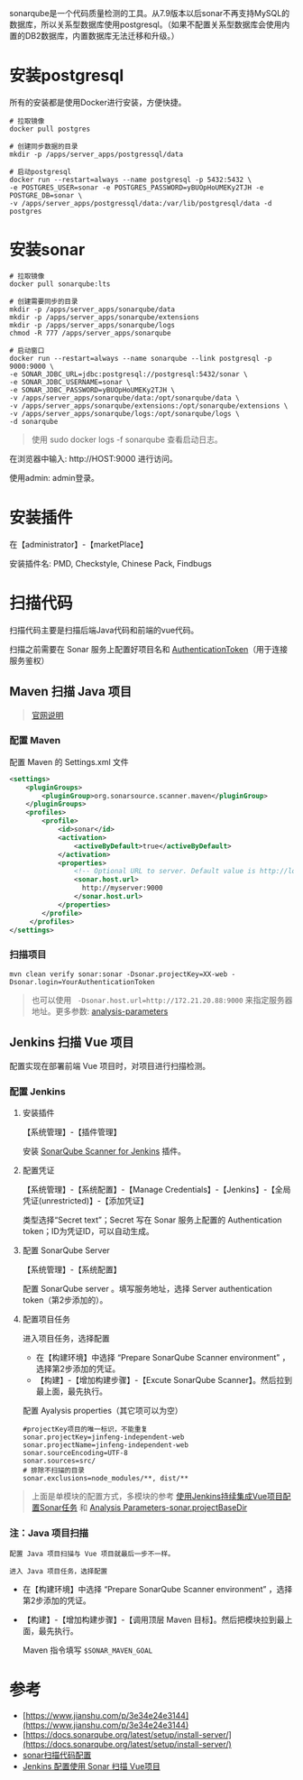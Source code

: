 sonarqube是一个代码质量检测的工具。从7.9版本以后sonar不再支持MySQL的数据库，所以关系型数据库使用postgresql。（如果不配置关系型数据库会使用内置的DB2数据库，内置数据库无法迁移和升级。）



# 安装postgresql

所有的安装都是使用Docker进行安装，方便快捷。

```shell
# 拉取镜像
docker pull postgres

# 创建同步数据的目录
mkdir -p /apps/server_apps/postgressql/data

# 启动postgresql
docker run --restart=always --name postgresql -p 5432:5432 \
-e POSTGRES_USER=sonar -e POSTGRES_PASSWORD=yBUOpHoUMEKy2TJH -e POSTGRE_DB=sonar \
-v /apps/server_apps/postgressql/data:/var/lib/postgresql/data -d postgres
```



# 安装sonar
```shell
# 拉取镜像
docker pull sonarqube:lts

# 创建需要同步的目录
mkdir -p /apps/server_apps/sonarqube/data
mkdir -p /apps/server_apps/sonarqube/extensions
mkdir -p /apps/server_apps/sonarqube/logs
chmod -R 777 /apps/server_apps/sonarqube

# 启动窗口
docker run --restart=always --name sonarqube --link postgresql -p 9000:9000 \
-e SONAR_JDBC_URL=jdbc:postgresql://postgresql:5432/sonar \
-e SONAR_JDBC_USERNAME=sonar \
-e SONAR_JDBC_PASSWORD=yBUOpHoUMEKy2TJH \
-v /apps/server_apps/sonarqube/data:/opt/sonarqube/data \
-v /apps/server_apps/sonarqube/extensions:/opt/sonarqube/extensions \
-v /apps/server_apps/sonarqube/logs:/opt/sonarqube/logs \
-d sonarqube
```

> 使用 sudo docker logs -f sonarqube 查看启动日志。



在浏览器中输入: http://HOST:9000 进行访问。

使用admin: admin登录。



# 安装插件

在【administrator】-【marketPlace】

安装插件名: PMD, Checkstyle, Chinese Pack, Findbugs



# 扫描代码

扫描代码主要是扫描后端Java代码和前端的vue代码。

扫描之前需要在 Sonar 服务上配置好项目名和 [AuthenticationToken](https://docs.sonarqube.org/8.9/user-guide/user-token/)（用于连接服务鉴权）

## Maven 扫描 Java 项目

> [官网说明](https://docs.sonarqube.org/8.9/analysis/scan/sonarscanner-for-maven/)

### 配置 Maven

配置 Maven 的 Settings.xml 文件

```xml
<settings>
    <pluginGroups>
        <pluginGroup>org.sonarsource.scanner.maven</pluginGroup>
    </pluginGroups>
    <profiles>
        <profile>
            <id>sonar</id>
            <activation>
                <activeByDefault>true</activeByDefault>
            </activation>
            <properties>
                <!-- Optional URL to server. Default value is http://localhost:9000 -->
                <sonar.host.url>
                  http://myserver:9000
                </sonar.host.url>
            </properties>
        </profile>
     </profiles>
</settings>
```

### 扫描项目

```shell
mvn clean verify sonar:sonar -Dsonar.projectKey=XX-web -Dsonar.login=YourAuthenticationToken
```

> 也可以使用 ` -Dsonar.host.url=http://172.21.20.88:9000` 来指定服务器地址。更多参数: [analysis-parameters](https://docs.sonarqube.org/8.9/analysis/analysis-parameters/)

## Jenkins 扫描 Vue 项目

配置实现在部署前端 Vue 项目时，对项目进行扫描检测。

### 配置 Jenkins

1. 安装插件

    【系统管理】-【插件管理】

    安装 [SonarQube Scanner for Jenkins](https://plugins.jenkins.io/sonar) 插件。

2. 配置凭证

    【系统管理】-【系统配置】-【Manage Credentials】-【Jenkins】-【全局凭证(unrestricted)】-【添加凭证】

   类型选择“Secret text”；Secret 写在 Sonar 服务上配置的 Authentication token；ID为凭证ID，可以自动生成。

3. 配置 SonarQube Server

    【系统管理】-【系统配置】

    配置 SonarQube server 。填写服务地址，选择 Server authentication token（第2步添加的）。

4. 配置项目任务

   进入项目任务，选择配置

   - 在【构建环境】中选择 “Prepare SonarQube Scanner environment” ，选择第2步添加的凭证。
   - 【构建】-【增加构建步骤】-【Excute SonarQube Scanner】。然后拉到最上面，最先执行。

   配置 Ayalysis properties（其它项可以为空）

   ```properties
   #projectKey项目的唯一标识，不能重复
   sonar.projectKey=jinfeng-independent-web
   sonar.projectName=jinfeng-independent-web
   sonar.sourceEncoding=UTF-8
   sonar.sources=src/
   # 排除不扫描的目录
   sonar.exclusions=node_modules/**, dist/**
   ```

> 上面是单模块的配置方式，多模块的参考 [使用Jenkins持续集成Vue项目配置Sonar任务](https://www.chinacion.cn/article/1320.html) 和 [Analysis Parameters-sonar.projectBaseDir](https://docs.sonarqube.org/latest/analysis/analysis-parameters/)

### 注：Java 项目扫描

 	配置 Java 项目扫描与 Vue 项目就最后一步不一样。
 	
 	进入 Java 项目任务，选择配置

- 在【构建环境】中选择 “Prepare SonarQube Scanner environment” ，选择第2步添加的凭证。

- 【构建】-【增加构建步骤】-【调用顶层 Maven 目标】。然后把模块拉到最上面，最先执行。

  Maven 指令填写 `$SONAR_MAVEN_GOAL`



# 参考

- [https://www.jianshu.com/p/3e34e24e3144](https://www.jianshu.com/p/3e34e24e3144)
- [https://docs.sonarqube.org/latest/setup/install-server/](https://docs.sonarqube.org/latest/setup/install-server/)
- [sonar扫描代码配置](https://docs.sonarqube.org/8.9/analysis/overview/)
- [Jenkins 配置使用 Sonar 扫描 Vue项目](https://www.chinacion.cn/article/1320.html)